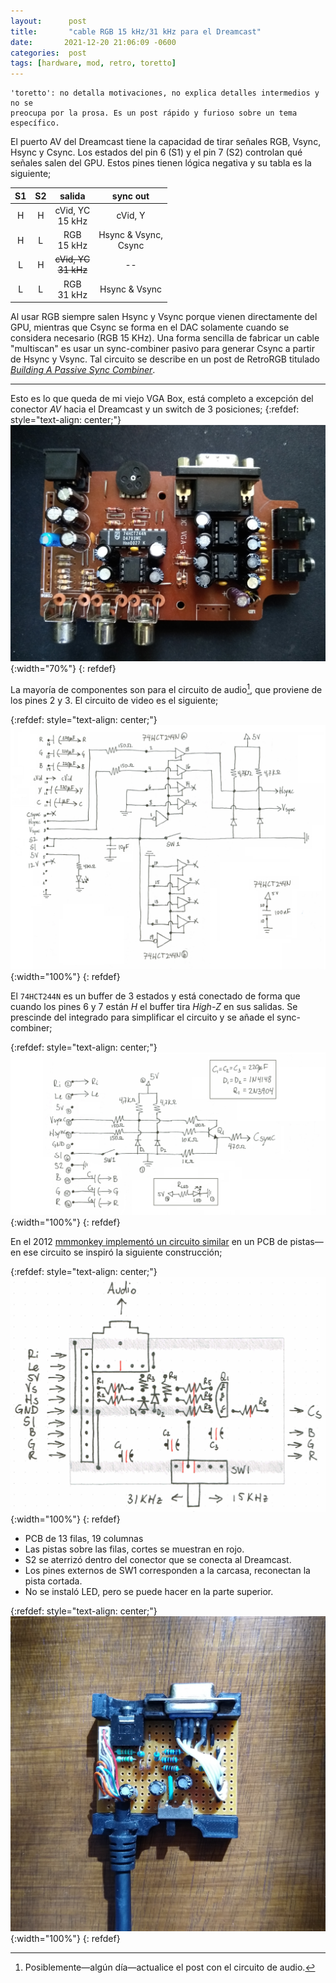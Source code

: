 ```yaml
---
layout:      post
title:       "cable RGB 15 kHz/31 kHz para el Dreamcast"
date:       2021-12-20 21:06:09 -0600
categories:  post
tags: [hardware, mod, retro, toretto]
---
```


```
'toretto': no detalla motivaciones, no explica detalles intermedios y no se
preocupa por la prosa. Es un post rápido y furioso sobre un tema específico.
```

El puerto AV del Dreamcast tiene la capacidad de tirar señales RGB, Vsync, Hsync y Csync. Los estados del pin 6 (S1) y el pin 7 (S2) controlan qué señales salen del GPU. Estos pines tienen lógica negativa y su tabla es la siguiente;

| S1   | S2   | salida                     | sync out                |
|:----:|:----:|:--------------------------:|:-----------------------:|
| H    | H    | cVid, YC<br>15 kHz         | cVid, Y                 |
| H    | L    | RGB<br>15 kHz              | Hsync & Vsync,<br>Csync |
| L    | H    | ~~cVid, YC~~<br>~~31 kHz~~ | --                      |
| L    | L    | RGB<br>31 kHz              | Hsync & Vsync           |

Al usar RGB siempre salen Hsync y Vsync porque vienen directamente del GPU, mientras que Csync se forma en el DAC solamente cuando se considera necesario (RGB 15 KHz). Una forma sencilla de fabricar un cable "multiscan" es usar un sync-combiner pasivo para generar Csync a partir de Hsync y Vsync. Tal circuito se describe en un post de RetroRGB titulado [*Building A Passive Sync Combiner*](https://www.retrorgb.com/building-a-passive-sync-combiner.html).

---
Esto es lo que queda de mi viejo VGA Box, está completo a excepción del conector *AV* hacia el Dreamcast y un switch de 3 posiciones;
{:refdef: style="text-align: center;"}
![](/assets/img/2021-12-20-dreamcast_rgbBox_1.jpg){:width="70%"}
{: refdef}

La mayoría de componentes<!---—18 resistores, 21 caps, 3 opAmps y 1 pot—---> son para el circuito de audio[^1], que proviene de los pines 2 y 3. El circuito de video es el siguiente;

{:refdef: style="text-align: center;"}
![](/assets/img/2021-12-20-dreamcast_rgbBox_2.jpg){:width="100%"}
{: refdef}

El `74HCT244N` es un buffer de 3 estados y está conectado de forma que cuando los pines 6 y 7 están *H* el buffer tira *High-Z* en sus salidas. Se prescinde del integrado para simplificar el circuito y se añade el sync-combiner;

{:refdef: style="text-align: center;"}
![](/assets/img/2021-12-20-dreamcast_rgbBox_3.jpg){:width="100%"}
{: refdef}

En el 2012 [mmmonkey implementó un circuito similar](https://mmmonkey.co.uk/dreamcast-internal-vga-mod/) en un PCB de pistas—en ese circuito se inspiró la siguiente construcción;

{:refdef: style="text-align: center;"}
![](/assets/img/2021-12-20-dreamcast_rgbBox_4.jpg){:width="100%"}
{: refdef}

- PCB de 13 filas, 19 columnas
- Las pistas sobre las filas, cortes se muestran en rojo.
- S2 se aterrizó dentro del conector que se conecta al Dreamcast.
- Los pines externos de SW1 corresponden a la carcasa, reconectan la pista cortada.
- No se instaló LED, pero se puede hacer en la parte superior.

{:refdef: style="text-align: center;"}
![](/assets/img/2021-12-20-dreamcast_rgbBox_5.jpg){:width="100%"}
{: refdef}

[^1]: Posiblemente—algún día—actualice el post con el circuito de audio.
